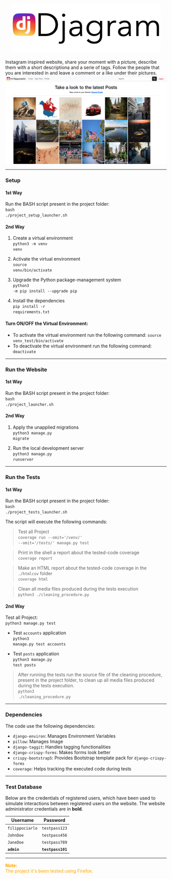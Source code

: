 
<center><img src = "README_img/Djagram_logo.png"></center>
<br/>
Instagram inspired website, share your moment with a picture, describe them with a short descriptiona and a serie of tags. Follow the people that you are interested in and leave a comment or a like under their pictures.
<br/>
<center><img src = "README_img/Djagram_homepage.jpg"></center>

---
### Setup
#### 1st Way
Run the BASH script present in the project folder:<br/>
<code>bash ./project_setup_launcher.sh</code>

#### 2nd Way
1. Create a virtual environment<br/>
	<code>python3 -m venv venv</code>

2. Activate the  virtual environment<br/>
	<code>source venv/bin/activate</code>

3. Upgrade the Python package-management system<br/>
	<code>python3 -m pip install --upgrade pip</code>

4. Install the dependencies<br/>
	<code>pip install -r requirements.txt</code>


#### Turn ON/OFF the Virtual Environment:
* To activate the  virtual environment run the following command: <code>source venv_test/bin/activate</code>
* To deactivate the  virtual environment run the following command: <code>deactivate</code>
---


### Run the Website
#### 1st Way
Run the BASH script present in the project folder:<br/>
<code>bash ./project_launcher.sh</code>

#### 2nd Way
1. Apply the unapplied migrations<br/>
<code>python3 manage.py migrate</code>

2. Run the local development server<br/>
<code>python3 manage.py runserver</code>
---


### Run the Tests
#### 1st Way
Run the BASH script present in the project folder:<br/>
<code>bash ./project_tests_launcher.sh</code>

The script will execute the following commands:
> Test all Project<br/>
<code>coverage run --omit='*/venv/*' --omit='*/tests/*'  manage.py test</code> 

> Print in the shell a report about the tested-code coverage<br/>
<code>coverage report</code>

> Make an HTML report about the tested-code coverage in the <code>./htmlcov</code> folder<br/>
<code>coverage html</code>

> Clean all media files produced during the tests execution<br/>
<code>python3 ./cleaning_procedure.py</code>

<div style="page-break-after: always;"></div>

#### 2nd Way
Test all Project:<br/>
<code>python3 manage.py test</code>

- Test <code>accounts</code> application<br/>
<code>python3 manage.py test accounts</code>

- Test <code>posts</code> application<br/>
<code>python3 manage.py test posts</code>

> After running the tests run the source file of the cleaning procedure, present in the project folder, to clean up all media files produced during the tests execution.<br/>
<code>python3 ./cleaning_procedure.py</code><br/>

---


### Dependencies
The code use the following dependencies:
* <code>django-environ</code>: Manages Environment Variables
* <code>pillow</code>: Manages Image 
* <code>django-taggit</code>: Handles tagging functionalities 
* <code>django-crispy-forms</code>: Makes forms look better
* <code>crispy-bootstrap5</code>: Provides Bootstrap template pack for <code>django-crispy-forms</code>
* <code>coverage</code>: Helps tracking the executed code during tests

---


### Test Database
Below are the credentials of registered users, which have been used to simulate interactions between registered users on the website. The website administrator credentials are in <strong>bold</strong>.

|Username|Password|
|--------|---------|
|<code>filippociarlo</code>|<code>testpass123</code>|
|<code>JohnDoe</code>|<code>testpass456</code>|
|<code>JaneDoe</code>|<code>testpass789</code>|
|<code><strong>admin</strong></code>|<code><strong>testpass101</strong></code>|

---

<span style="color:orange">
<strong>Note:</strong><br/>
The project it's been tested using Firefox.
</span>


